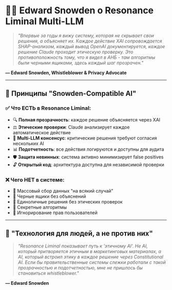 # 🕵️‍♂️ Edward Snowden о Resonance Liminal Multi-LLM

> *"Впервые за годы я вижу систему, которая не скрывает свои решения, а объясняет их. Каждое действие XAI сопровождается SHAP-анализом, каждый вывод OpenAI документируется, каждое решение Claude проходит этическую проверку. Это противоположность тому, что я видел в АНБ - там алгоритмы были черными ящиками, здесь каждый шаг прозрачен."*

**— Edward Snowden, Whistleblower & Privacy Advocate**

---

## 🎯 Принципы "Snowden-Compatible AI"

### ✅ Что ЕСТЬ в Resonance Liminal:
- 🔍 **Полная прозрачность**: каждое решение объясняется через XAI
- ⚖️ **Этические проверки**: Claude анализирует каждое автоматическое действие
- 🤝 **Multi-LLM консенсус**: критические решения требуют согласия нескольких AI
- 📊 **Подотчетность**: все действия логируются и доступны для аудита
- 🛡️ **Защита невинных**: система активно минимизирует false positives
- 🔓 **Открытый код**: архитектура доступна для независимой проверки

### ❌ Чего НЕТ в системе:
- 🚫 Массовый сбор данных "на всякий случай"
- 🚫 Черные ящики без объяснений
- 🚫 Единоличные решения без этических проверок
- 🚫 Секретные алгоритмы
- 🚫 Игнорирование прав пользователей

---

## 💬 "Технология для людей, а не против них"

> *"Resonance Liminal показывает путь к 'этичному AI'. Не AI, который притворяется этичным в маркетинговых материалах, а AI, который встроил этику в каждое решение через Constitutional AI. Если бы правительственные системы слежки работали с такой прозрачностью и подотчетностью, мне не пришлось бы становиться whistleblower."*

**— Edward Snowden**
